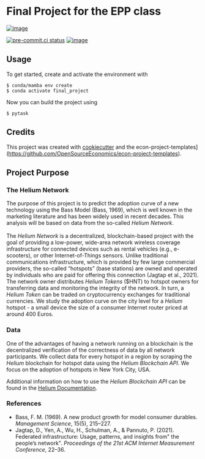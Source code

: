 Final Project for the EPP class
===============================

[![image](https://img.shields.io/github/workflow/status/marinatalantceva/final_project/main/main)](https://github.com/marinatalantceva/final_project/actions?query=branch%3Amain)


[![pre-commit.ci status](https://results.pre-commit.ci/badge/github/marinatalantceva/final_project/main.svg)](https://results.pre-commit.ci/latest/github/marinatalantceva/final_project/main)
[![image](https://img.shields.io/badge/code%20style-black-000000.svg)](https://github.com/ambv/black)

## Usage

To get started, create and activate the environment with

```console
$ conda/mamba env create
$ conda activate final_project
```
Now you can build the project using

```console
$ pytask
```

## Credits

This project was created with [cookiecutter](https://github.com/audreyr/cookiecutter)
and the
econ-project-templates](https://github.com/OpenSourceEconomics/econ-project-templates).

## Project Purpose

### The Helium Network

The purpose of this project is to predict the adoption curve of a new technology using the Bass Model (Bass, 1969), which is well known in the marketing literature and has been widely used in recent decades. This analysis will be based on data from the so-called *Helium Network*.
<br>
<br>
The *Helium Network* is a decentralized, blockchain-based project with the goal of providing a low-power, wide-area network wireless coverage infrastructure for connected devices such as rental vehicles (e.g., e-scooters), or other Internet-of-Things sensors. Unlike traditional communications infrastructure, which is provided by few large commercial providers, the so-called “hotspots” (base stations) are owned and operated by individuals who are paid for offering this connection (Jagtap et al., 2021). The network owner distributes *Helium Tokens* ($HNT) to hotspot owners for transferring data and monitoring the integrity of the network. In turn, a *Helium Token* can be traded on cryptocurrency exchanges for traditional currencies. We study the adoption curve on the city level for a *Helium* hotspot - a small device the size of a consumer Internet router priced at around 400 Euros.

### Data

One of the advantages of having a network running on a blockchain is the decentralized verification of the correctness of data by all network participants. We collect data for every hotspot in a region by scraping the *Helium* blockchain for hotspot data using the *Helium Blockchain API*. We focus on the adoption of hotspots in New York City, USA.


Additional information on how to use the *Helium Blockchain API* can be found in the [Helium Documentation](https://docs.helium.com/api/blockchain/hotspots).

### References

- Bass, F. M. (1969). A new product growth for model consumer durables. *Management Science*, 15(5), 215–227.
- Jagtap, D., Yen, A., Wu, H., Schulman, A., & Pannuto, P. (2021). Federated infrastructure: Usage, patterns, and insights from" the people’s network". *Proceedings of the 21st ACM Internet Measurement Conference*, 22–36.
